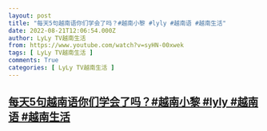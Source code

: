 ```yaml
---
layout: post
title: "每天5句越南语你们学会了吗？#越南小黎 #lyly #越南语 #越南生活"
date: 2022-08-21T12:06:54.000Z
author: LyLy TV越南生活
from: https://www.youtube.com/watch?v=syHN-00xwek
tags: [ LyLy TV越南生活 ]
comments: True
categories: [ LyLy TV越南生活 ]
---
```

<!--1661083614000-->
[每天5句越南语你们学会了吗？#越南小黎 #lyly #越南语 #越南生活](https://www.youtube.com/watch?v=syHN-00xwek)
------

<div>

</div>
